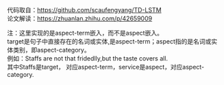 代码取自：https://github.com/scaufengyang/TD-LSTM       
论文解读：https://zhuanlan.zhihu.com/p/42659009   

注：这里实现的是aspect-term嵌入，而不是aspect嵌入。  
    target是句子中直接存在的名词或实体,是aspect-term；aspect指的是名词或实体类别，即aspect-category。  
    例如：Staffs are not that fridedlly,but the taste covers all.  
    其中Staffs是target， 对应aspect-term，service是aspect，对应aspect-category.
